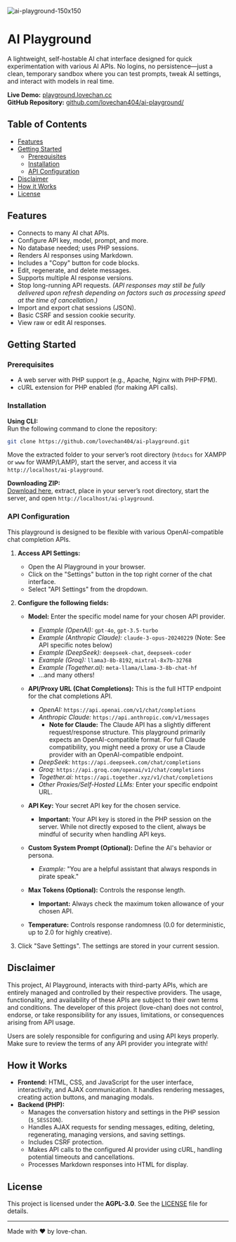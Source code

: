![ai-playground-150x150](https://github.com/user-attachments/assets/719e6e48-2b05-4a59-8616-3667e9c52296)


# AI Playground

A lightweight, self-hostable AI chat interface designed for quick experimentation with various AI APIs. No logins, no persistence—just a clean, temporary sandbox where you can test prompts, tweak AI settings, and interact with models in real time.

**Live Demo:** [playground.lovechan.cc](https://playground.lovechan.cc/)  
**GitHub Repository:** [github.com/lovechan404/ai-playground/](https://github.com/lovechan404/ai-playground/)


## Table of Contents
- [Features](#features)
- [Getting Started](#getting-started)
  - [Prerequisites](#prerequisites)
  - [Installation](#installation)
  - [API Configuration](#api-configuration)
- [Disclaimer](#disclaimer)
- [How it Works](#how-it-works)
- [License](#license)


## Features

* Connects to many AI chat APIs.
* Configure API key, model, prompt, and more.
* No database needed; uses PHP sessions.
* Renders AI responses using Markdown.
* Includes a "Copy" button for code blocks.
* Edit, regenerate, and delete messages.
* Supports multiple AI response versions.
* Stop long-running API requests. _(API responses may still be fully delivered upon refresh depending on factors such as processing speed at the time of cancellation.)_
* Import and export chat sessions (JSON).
* Basic CSRF and session cookie security.
* View raw or edit AI responses.

## Getting Started

### Prerequisites

* A web server with PHP support (e.g., Apache, Nginx with PHP-FPM).
* cURL extension for PHP enabled (for making API calls).

### Installation

**Using CLI:**  
Run the following command to clone the repository:  
```bash
git clone https://github.com/lovechan404/ai-playground.git
```
Move the extracted folder to your server’s root directory (`htdocs` for XAMPP or `www` for WAMP/LAMP), start the server, and access it via `http://localhost/ai-playground`.

**Downloading ZIP:**  
[Download here](https://github.com/lovechan404/ai-playground/archive/refs/heads/main.zip), extract, place in your server’s root directory, start the server, and open `http://localhost/ai-playground`.  


### API Configuration

This playground is designed to be flexible with various OpenAI-compatible chat completion APIs.

1.  **Access API Settings:**
    * Open the AI Playground in your browser.
    * Click on the "Settings" button in the top right corner of the chat interface.
    * Select "API Settings" from the dropdown.

2.  **Configure the following fields:**

    * **Model:** Enter the specific model name for your chosen API provider.
        * *Example (OpenAI):* `gpt-4o`, `gpt-3.5-turbo`
        * *Example (Anthropic Claude):* `claude-3-opus-20240229` (Note: See API specific notes below)
        * *Example (DeepSeek):* `deepseek-chat`, `deepseek-coder`
        * *Example (Groq):* `llama3-8b-8192`, `mixtral-8x7b-32768`
        * *Example (Together.ai):* `meta-llama/Llama-3-8b-chat-hf`
        * ...and many others!

    * **API/Proxy URL (Chat Completions):** This is the full HTTP endpoint for the chat completions API.
        * *OpenAI:* `https://api.openai.com/v1/chat/completions`
        * *Anthropic Claude:* `https://api.anthropic.com/v1/messages`
            * **Note for Claude:** The Claude API has a slightly different request/response structure. This playground primarily expects an OpenAI-compatible format. For full Claude compatibility, you might need a proxy or use a Claude provider with an OpenAI-compatible endpoint.
        * *DeepSeek:* `https://api.deepseek.com/chat/completions`
        * *Groq:* `https://api.groq.com/openai/v1/chat/completions`
        * *Together.ai:* `https://api.together.xyz/v1/chat/completions`
        * *Other Proxies/Self-Hosted LLMs:* Enter your specific endpoint URL.

    * **API Key:** Your secret API key for the chosen service.
        * **Important:** Your API key is stored in the PHP session on the server. While not directly exposed to the client, always be mindful of security when handling API keys.

    * **Custom System Prompt (Optional):** Define the AI's behavior or persona.
        * *Example:* "You are a helpful assistant that always responds in pirate speak."

    * **Max Tokens (Optional):** Controls the response length.
        * **Important:** Always check the maximum token allowance of your chosen API.

    * **Temperature:** Controls response randomness (0.0 for deterministic, up to 2.0 for highly creative).

3.  Click "Save Settings". The settings are stored in your current session.

## Disclaimer

This project, AI Playground, interacts with third-party APIs, which are entirely managed and controlled by their respective providers. The usage, functionality, and availability of these APIs are subject to their own terms and conditions. The developer of this project (love-chan) does not control, endorse, or take responsibility for any issues, limitations, or consequences arising from API usage.

Users are solely responsible for configuring and using API keys properly. Make sure to review the terms of any API provider you integrate with!

## How it Works

* **Frontend:** HTML, CSS, and JavaScript for the user interface, interactivity, and AJAX communication. It handles rendering messages, creating action buttons, and managing modals.
* **Backend (PHP):**
    * Manages the conversation history and settings in the PHP session (`$_SESSION`).
    * Handles AJAX requests for sending messages, editing, deleting, regenerating, managing versions, and saving settings.
    * Includes CSRF protection.
    * Makes API calls to the configured AI provider using cURL, handling potential timeouts and cancellations.
    * Processes Markdown responses into HTML for display.


## License

This project is licensed under the **AGPL-3.0**. See the [LICENSE](LICENSE) file for details.

---

Made with ❤️ by love-chan.

